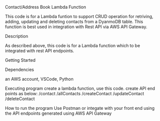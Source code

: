 Contact/Address Book Lambda Function

This code is for a Lambda funtion to support CRUD operation for retriving, adding, updating and deleting contacts from a DyanmoDB table. This function is best used in integration with Rest API via AWS API Gateway.

Description

As described above, this code is for a Lambda function which to be integrated with rest API endpoints. 

Getting Started

Dependencies

an AWS account, VSCode, Python

Executing program
create a lambda function, use this code.
create API end points as below:
/contact
/allContacts
/createContact
/updateContact
/deleteContact

How to run the program
Use Postman or integate with your front end using the API endpoints generated using AWS API Gateway

